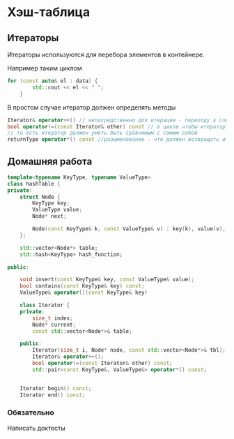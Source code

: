 # Хэш-таблица

## Итераторы

Итераторы используются для перебора элементов в контейнере.

Например таким циклом
```cpp
for (const auto& el : data) {
        std::cout << el << " ";
    }

```

В простом случае итератор должен определять методы
```cpp
Iterator& operator++() // непосредственно для итерации - переходу к след элементу
bool operator!=(const Iterator& other) const // в цикле чтобы итератор понимал когда нужно закончить
// то есть итератор должен уметь быть сравнимым с самим собой
returnType operator*() const //разыменование - что должен возвращать итератор
```


## Домашняя работа

```cpp
template<typename KeyType, typename ValueType>
class hashTable {
private:
    struct Node {
        KeyType key;
        ValueType value;
        Node* next;

        Node(const KeyType& k, const ValueType& v) : key(k), value(v), next(nullptr) {}
    };

    std::vector<Node*> table;
    std::hash<KeyType> hash_function;

public:

    void insert(const KeyType& key, const ValueType& value);
    bool contains(const KeyType& key) const;
    ValueType& operator[](const KeyType& key)

    class Iterator {
    private:
        size_t index;
        Node* current;
        const std::vector<Node*>& table;

    public:
        Iterator(size_t i, Node* node, const std::vector<Node*>& tbl);
        Iterator& operator++();
        bool operator!=(const Iterator& other) const;
        std::pair<const KeyType&, ValueType&> operator*() const;


    Iterator begin() const;
    Iterator end() const;

```

### Обязательно 
Написать доктесты

